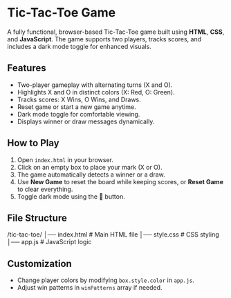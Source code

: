 # Tic-Tac-Toe Game

A fully functional, browser-based Tic-Tac-Toe game built using **HTML**, **CSS**, and **JavaScript**. The game supports two players, tracks scores, and includes a dark mode toggle for enhanced visuals.

## Features

- Two-player gameplay with alternating turns (X and O).  
- Highlights X and O in distinct colors (X: Red, O: Green).  
- Tracks scores: X Wins, O Wins, and Draws.  
- Reset game or start a new game anytime.  
- Dark mode toggle for comfortable viewing.  
- Displays winner or draw messages dynamically.

## How to Play

1. Open `index.html` in your browser.  
2. Click on an empty box to place your mark (X or O).  
3. The game automatically detects a winner or a draw.  
4. Use **New Game** to reset the board while keeping scores, or **Reset Game** to clear everything.  
5. Toggle dark mode using the 🌙 button.

## File Structure

/tic-tac-toe/
│── index.html # Main HTML file
│── style.css # CSS styling
│── app.js # JavaScript logic


## Customization

- Change player colors by modifying `box.style.color` in `app.js`.  
- Adjust win patterns in `winPatterns` array if needed.  




